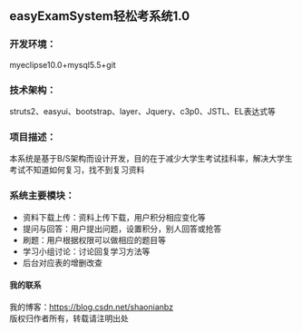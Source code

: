 ## easyExamSystem轻松考系统1.0

### 开发环境：
myeclipse10.0+mysql5.5+git

### 技术架构：
struts2、easyui、bootstrap、layer、Jquery、c3p0、JSTL、EL表达式等

### 项目描述：
本系统是基于B/S架构而设计开发，目的在于减少大学生考试挂科率，解决大学生考试不知道如何复习，找不到复习资料

### 系统主要模块：
- 资料下载上传：资料上传下载，用户积分相应变化等
- 提问与回答：用户提出问题，设置积分，别人回答或抢答
- 刷题：用户根据权限可以做相应的题目等
- 学习小组讨论：讨论回复学习方法等
- 后台对应表的增删改查


#### 我的联系
我的博客：https://blog.csdn.net/shaonianbz </br>
版权归作者所有，转载请注明出处

